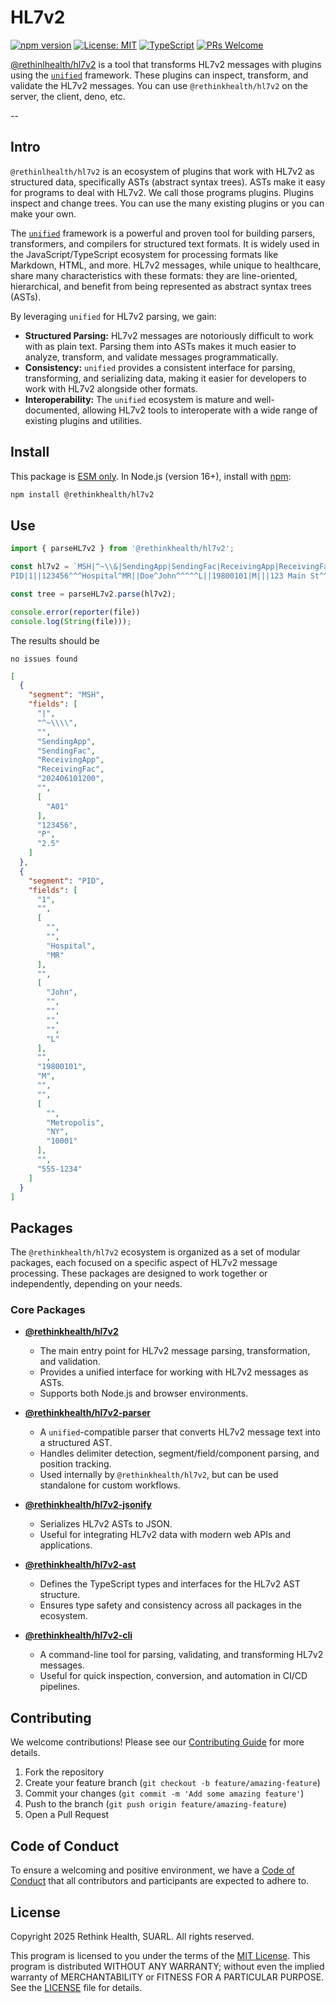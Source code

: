 # HL7v2

[![npm version](https://badge.fury.io/js/@rethinkhealth%2Fhl7v2.svg)](https://badge.fury.io/js/@rethinkhealth%2Fhl7v2)
[![License: MIT](https://img.shields.io/badge/License-MIT-yellow.svg)](https://opensource.org/licenses/MIT)
[![TypeScript](https://img.shields.io/badge/TypeScript-Ready-blue.svg)](https://www.typescriptlang.org/)
[![PRs Welcome](https://img.shields.io/badge/PRs-welcome-brightgreen.svg)](CONTRIBUTING.md)


[@rethinlhealth/hl7v2](.) is a tool that transforms HL7v2 messages with plugins using the [`unified`](https://unifiedjs.com/) framework. These plugins can inspect, transform, and validate the HL7v2 messages. You can use `@rethinkhealth/hl7v2` on the server, the client, deno, etc.

--

## Intro

`@rethinlhealth/hl7v2` is an ecosystem of plugins that work with HL7v2 as structured data, specifically ASTs (abstract syntax trees). ASTs make it easy for programs to deal with HL7v2. We call those programs plugins. Plugins inspect and change trees. You can use the many existing plugins or you can make your own.

The [`unified`](https://unifiedjs.com/) framework is a powerful and proven tool for building parsers, transformers, and compilers for structured text formats. It is widely used in the JavaScript/TypeScript ecosystem for processing formats like Markdown, HTML, and more. HL7v2 messages, while unique to healthcare, share many characteristics with these formats: they are line-oriented, hierarchical, and benefit from being represented as abstract syntax trees (ASTs).

By leveraging `unified` for HL7v2 parsing, we gain:

- **Structured Parsing:** HL7v2 messages are notoriously difficult to work with as plain text. Parsing them into ASTs makes it much easier to analyze, transform, and validate messages programmatically.
- **Consistency:** `unified` provides a consistent interface for parsing, transforming, and serializing data, making it easier for developers to work with HL7v2 alongside other formats.
- **Interoperability:** The `unified` ecosystem is mature and well-documented, allowing HL7v2 tools to interoperate with a wide range of existing plugins and utilities.

## Install

This package is [ESM only](https://gist.github.com/sindresorhus/a39789f98801d908bbc7ff3ecc99d99c). In Node.js (version 16+), install with [npm](https://docs.npmjs.com/cli/v11/commands/npm-install):

```bash
npm install @rethinkhealth/hl7v2
```

## Use

```typescript
import { parseHL7v2 } from '@rethinkhealth/hl7v2';

const hl7v2 = `MSH|^~\\&|SendingApp|SendingFac|ReceivingApp|ReceivingFac|202406101200||ADT^A01|123456|P|2.5
PID|1||123456^^^Hospital^MR||Doe^John^^^^^L||19800101|M|||123 Main St^^Metropolis^NY^10001||555-1234`;

const tree = parseHL7v2.parse(hl7v2);

console.error(reporter(file))
console.log(String(file)));
```

The results should be

```
no issues found
```

```json
[
  {
    "segment": "MSH",
    "fields": [
      "|",
      "^~\\\\",
      "",
      "SendingApp",
      "SendingFac",
      "ReceivingApp",
      "ReceivingFac",
      "202406101200",
      "",
      [
        "A01"
      ],
      "123456",
      "P",
      "2.5"
    ]
  },
  {
    "segment": "PID",
    "fields": [
      "1",
      "",
      [
        "",
        "",
        "Hospital",
        "MR"
      ],
      "",
      [
        "John",
        "",
        "",
        "",
        "",
        "L"
      ],
      "",
      "19800101",
      "M",
      "",
      "",
      [
        "",
        "Metropolis",
        "NY",
        "10001"
      ],
      "",
      "555-1234"
    ]
  }
]
```

## Packages

The `@rethinkhealth/hl7v2` ecosystem is organized as a set of modular packages, each focused on a specific aspect of HL7v2 message processing. These packages are designed to work together or independently, depending on your needs.

### Core Packages

- **[@rethinkhealth/hl7v2](./packages//hl7v2/README.md)**
  - The main entry point for HL7v2 message parsing, transformation, and validation.
  - Provides a unified interface for working with HL7v2 messages as ASTs.
  - Supports both Node.js and browser environments.

- **[@rethinkhealth/hl7v2-parser](./packages/hl7v2-parser/README.md)**
  - A `unified`-compatible parser that converts HL7v2 message text into a structured AST.
  - Handles delimiter detection, segment/field/component parsing, and position tracking.
  - Used internally by `@rethinkhealth/hl7v2`, but can be used standalone for custom workflows.

- **[@rethinkhealth/hl7v2-jsonify](./packages/hl7v2-jsonify/README.md)**
  - Serializes HL7v2 ASTs to JSON.
  - Useful for integrating HL7v2 data with modern web APIs and applications.

- **[@rethinkhealth/hl7v2-ast](./packages/hl7v2-ast/README.md)**
  - Defines the TypeScript types and interfaces for the HL7v2 AST structure.
  - Ensures type safety and consistency across all packages in the ecosystem.

- **[@rethinkhealth/hl7v2-cli](./packages/hl7v2-cli/README.md)**
  - A command-line tool for parsing, validating, and transforming HL7v2 messages.
  - Useful for quick inspection, conversion, and automation in CI/CD pipelines.

## Contributing

We welcome contributions! Please see our [Contributing Guide](CONTRIBUTING.md) for more details.

1. Fork the repository
2. Create your feature branch (`git checkout -b feature/amazing-feature`)
3. Commit your changes (`git commit -m 'Add some amazing feature'`)
4. Push to the branch (`git push origin feature/amazing-feature`)
5. Open a Pull Request

## Code of Conduct

To ensure a welcoming and positive environment, we have a [Code of Conduct](CODE_OF_CONDUCT.md) that all contributors and participants are expected to adhere to.

## License

Copyright 2025 Rethink Health, SUARL. All rights reserved.

This program is licensed to you under the terms of the [MIT License](https://opensource.org/licenses/MIT). This program is distributed WITHOUT ANY WARRANTY; without even the implied warranty of MERCHANTABILITY or FITNESS FOR A PARTICULAR PURPOSE. See the [LICENSE](LICENSE) file for details.
